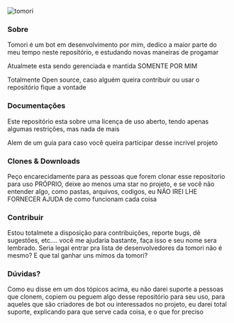 
![tomori](https://images-ext-1.discordapp.net/external/5afy1tBggsffkQwXzW_uc0q17yGCY-vUL2xP_S7qOWI/%3Fsize%3D2048/https/cdn.discordapp.com/avatars/856578187504254976/176a70578661105fed51bc8b5cc284be.png)

### Sobre



Tomori é um bot em desenvolvimento por mim, dedico a maior parte do meu tempo neste repositório, e estudando novas maneiras de progamar

Atualmete esta sendo gerenciada e mantida SOMENTE POR MIM

Totalmente Open source, caso alguém queira contribuir ou usar o repositório fique a vontade

### Documentações
Este repositório esta sobre uma licença de uso aberto, tendo apenas algumas restrições, mas nada de mais

Alem de um guia para caso você queira participar desse incrivel projeto

### Clones & Downloads

Peço encarecidamente para as pessoas que forem clonar esse repositorio para uso PRÓPRIO, deixe ao menos uma star no projeto, e se você não entender algo, como pastas, arquivos, codigos, eu NÃO IREI LHE FORNECER AJUDA de como funcionam cada coisa

### Contribuir

Estou totalmete a disposição para contribuições, reporte bugs, dê sugestões, etc.... você me ajudaria bastante, faça isso e seu nome sera lembrado. Seria legal entrar pra lista de desenvolvedores da tomori não é mesmo? E que tal ganhar uns mimos da tomori?

### Dúvidas? 

Como eu disse em um dos tópicos acima, eu não darei suporte a pessoas que clonem, copiem ou peguem algo desse repositório para seu uso, para aqueles que são criadores de bot ou interessados no projeto, eu darei total suporte, explicando para que serve cada coisa, e o que for preciso
